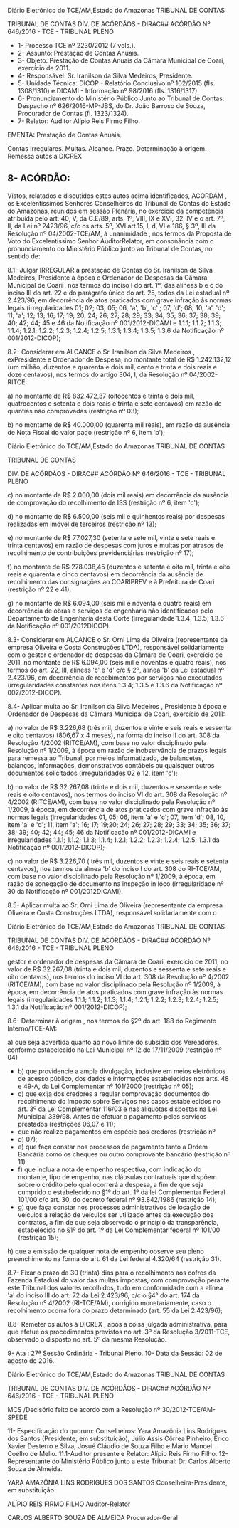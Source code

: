 Diário Eletrônico do TCE/AM,Estado do Amazonas TRIBUNAL DE CONTAS

TRIBUNAL DE CONTAS DIV. DE ACÓRDÃOS - DIRAC## ACÓRDÃO Nº 646/2016 - TCE - TRIBUNAL PLENO

- 1- Processo TCE nº 2230/2012 (7 vols.).
- 2- Assunto: Prestação de Contas Anuais.
- 3- Objeto: Prestação de Contas Anuais da Câmara Municipal de Coari, exercício de 2011.
- 4- Responsável: Sr. Iranilson da Silva Medeiros, Presidente.
- 5- Unidade Técnica: DICOP - Relatório Conclusivo nº 102/2015 (fls. 1308/1310) e DICAMI - Informação nº 98/2016 (fls. 1316/1317).
- 6- Pronunciamento do Ministério Público Junto ao Tribunal de Contas: Despacho nº  626/2016-MP-JBS,  do  Dr.  João  Barroso  de  Souza,  Procurador  de  Contas  (fl. 1323/1324).
- 7- Relator: Auditor Alípio Reis Firmo Filho.

EMENTA: Prestação  de Contas Anuais.

Contas Irregulares. Multas. Alcance. Prazo.  Determinação  à  origem.  Remessa autos à DICREX

## 8- ACÓRDÃO:

Vistos, relatados e discutidos estes autos acima identificados, ACORDAM , os  Excelentíssimos  Senhores  Conselheiros  do  Tribunal  de  Contas  do  Estado  do Amazonas, reunidos em sessão Plenária, no exercício da competência atribuída pelo art. 40, V, da C.E/89, arts. 1º, VIII, IX e XVI, 32, IV e o art. 7º, II, da Lei nº 2423/96, c/c os arts. 5º, XVI  art.15,  I, d,  VI e 186, § 3º,  III  da Resolução nº 04/2002-TCE/AM, à unanimidade ,  nos  termos  da  Proposta  de  Voto  do  Excelentíssimo  Senhor  AuditorRelator, em consonância com  o  pronunciamento  do  Ministério  Público  junto  ao Tribunal de Contas, no sentido de:

8.1- Julgar IRREGULAR a prestação de Contas do Sr. Iranilson da Silva Medeiros, Presidente à época e Ordenador de Despesas da Câmara Municipal de Coari , nos termos do inciso I do art. 1º, das alíneas b e c do inciso III do art. 22 e do parágrafo único do art. 25, todos da Lei estadual nº 2.423/96, em decorrência de atos praticados com grave infração às normas legais (irregularidades 01; 02; 03; 05; 06, 'a', 'b', 'c'  ; 07,  'd'; 08; 10, 'a', 'd'; 11, 'a'; 12; 13; 16; 17; 19; 20; 24; 26; 27; 28; 29; 33; 34; 35; 36; 37; 38; 39; 40; 42; 44; 45 e 46 da Notificação nº 001/2012-DICAMI e 1.1.1; 1.1.2; 1.1.3; 1.1.4; 1.2.1; 1.2.2;  1.2.3; 1.2.4; 1.2.5; 1.3.1;  1.3.4; 1.3.5; 1.3.6  da Notificação nº 001/2012-DICOP);

8.2-  Considerar em  ALCANCE o Sr. Iranilson da Silva Medeiros ,  exPresidente  e  Ordenador  de  Despesa,  no  montante  total  de R$  1.242.132,12 (um milhão, duzentos e quarenta e dois mil, cento e trinta e dois reais e doze centavos), nos termos do artigo 304, I, da Resolução nº 04/2002-RITCE:

a) no  montante  de R$  832.472,37 (oitocentos  e  trinta  e  dois  mil, quatrocentos e setenta e dois reais e trinta e sete centavos) em razão de quantias não comprovadas (restrição nº 03);

b) no  montante  de R$  40.000,00 (quarenta  mil  reais),  em  razão  da ausência de Nota Fiscal do valor pago (restrição nº 6, item 'b');

Diário Eletrônico do TCE/AM,Estado do Amazonas TRIBUNAL DE CONTAS

TRIBUNAL DE CONTAS

DIV. DE ACÓRDÃOS - DIRAC## ACÓRDÃO Nº 646/2016 - TCE - TRIBUNAL PLENO

c) no  montante  de R$  2.000,00 (dois  mil  reais)  em  decorrência  da ausência de comprovação do recolhimento de ISS (restrição nº 6, item 'c');

d) no  montante  de  R$  6.500,00  (seis  mil  e  quinhentos  reais)  por despesas realizadas em imóvel de terceiros (restrição nº 13);

e) no montante de R$ 77.027,30 (setenta e sete mil, vinte e sete reais e trinta centavos) em razão de despesas com juros e multas por atrasos de recolhimento de contribuições previdenciárias (restrição nº 17);

f) no montante de R$ 278.038,45 (duzentos e setenta e oito mil, trinta e oito reais e quarenta e cinco centavos) em decorrência da ausência de recolhimento das consignações ao COARIPREV e à Prefeitura de Coari (restrição nº 22 e 41);

g) no montante de R$ 6.094,00 (seis mil e noventa e quatro reais) em decorrência de obras e serviços de engenharia  não identificados pelo Departamento  de Engenharia  desta  Corte  (irregularidade  1.3.4;  1.3.5;  1.3.6  da  Notificação  nº  001/2012DICOP).

8.3- Considerar em ALCANCE o Sr. Orni Lima de Oliveira (representante da empresa Oliveira e Costa  Construções LTDA), responsável solidariamente com o gestor e ordenador de despesas da Câmara de Coari, exercício de 2011, no montante de R$ 6.094,00 (seis mil e noventas e quatro reais), nos termos do art. 22,  III,  alíneas 'c' e 'd' c/c § 2º, alínea 'b' da Lei estadual  nº 2.423/96, em decorrência de recebimentos por serviços não executados  (irregularidades constantes nos itens 1.3.4; 1.3.5 e 1.3.6 da Notificação nº 002/2012-DICOP).

8.4- Aplicar  multa  ao  Sr.  Iranilson  da  Silva  Medeiros , Presidente  à época e Ordenador de Despesas da Câmara Municipal de Coari, exercício de 2011:

a) no valor de R$ 3.226,68 (três  mil,  duzentos e  vinte e seis reais e sessenta e oito centavos) (806,67 x  4 meses), na forma do inciso II do art. 308 da Resolução  4/2002  (RITCE/AM),  com  base  no  valor  disciplinado  pela  Resolução  nº 1/2009,  à  época  em  razão  de  inobservância  de  prazos  legais  para  remessa  ao Tribunal, por meios informatizado, de balancetes, balanços, informações, demonstrativos contábeis ou quaisquer outros documentos solicitados (irregularidades 02 e 12, item 'c');

b) no valor de R$ 32.267,08 (trinta  e  dois  mil,  duzentos  e sessenta e sete reais e oito centavos), nos termos do inciso VI do art. 308 da Resolução nº 4/2002 (RITCE/AM), com base no valor disciplinado pela Resolução nº 1/2009, à época, em decorrência de atos praticados com grave infração às normas legais (irregularidades 01, 05; 06, item 'a' e 'c'; 07, item 'd'; 08, 10, item 'a' e 'd'; 11, item 'a'; 16; 17; 19;20; 24; 26; 27;  28; 29; 33; 34; 35; 36;  37; 38; 39; 40; 42; 44;  45; 46 da Notificação nº 001/2012-DICAMI e irregularidades 1.1.1; 1.1.2; 1.1.3; 1.1.4; 1.2.1; 1.2.2; 1.2.3; 1.2.4; 1.2.5; 1.3.1 da Notificação nº 001/2012-DICOP);

c) no valor de R$ 3.226,70 ( três mil, duzentos e  vinte e seis reais e setenta centavos), nos termos da alínea 'b' do inciso I do art. 308 do RI-TCE/AM, com base no valor disciplinado pela Resolução nº 1/2009, à época, em razão de sonegação de documento na inspeção in  loco (irregularidade nº  30 da  Notificação nº 001/2012DICAMI).

8.5-  Aplicar multa  ao  Sr.  Orni  Lima  de  Oliveira (representante  da empresa  Oliveira  e  Costa  Construções  LTDA),  responsável  solidariamente  com  o

Diário Eletrônico do TCE/AM,Estado do Amazonas TRIBUNAL DE CONTAS

TRIBUNAL DE CONTAS DIV. DE ACÓRDÃOS - DIRAC## ACÓRDÃO Nº 646/2016 - TCE - TRIBUNAL PLENO

gestor e ordenador de despesas da Câmara de Coari, exercício de 2011,  no valor de R$ 32.267,08 (trinta e dois mil, duzentos e sessenta e sete reais e oito centavos), nos termos do inciso VI do art. 308 da Resolução nº 4/2002 (RITCE/AM), com base no valor  disciplinado  pela  Resolução  nº  1/2009,  à  época,  em  decorrência  de  atos praticados  com  grave  infração  às  normas  legais  (irregularidades  1.1.1;  1.1.2;  1.1.3; 1.1.4; 1.2.1; 1.2.2; 1.2.3; 1.2.4; 1.2.5; 1.3.1 da Notificação nº 001/2012-DICOP);

8.6- Determinar à origem ,  nos  termos do §2º do  art. 188 do Regimento Interno/TCE-AM:

a) que seja advertida quanto ao novo limite do subsídio dos Vereadores, conforme estabelecido na Lei Municipal nº 12 de 17/11/2009 (restrição nº 04)

- b) que providencie a ampla divulgação, inclusive em meios eletrônicos de acesso público, dos dados e informações estabelecidas nos arts. 48 e 49-A, da Lei Complementar nº 101/2000 (restrição nº 05);
- c) que  exija  dos  credores  a  regular  comprovação  documentos  do recolhimento  do  Imposto  sobre  Serviços  nos casos  estabelecidos  no  art.  3º  da  Lei Complementar  116/03  e  nas  alíquotas  dispostas  na  Lei  Municipal  339/98.  Antes  de efetuar o pagamento pelos serviços prestados (restrições 06,07 e 11);
- que não realize pagamentos em espécie aos credores (restrição nº
- d) 07);
- e) que  faça  constar  nos  processos  de  pagamento  tanto  a  Ordem Bancária como os cheques ou outro comprovante bancário (restrição nº 11)
- f) que  inclua a nota de empenho  respectiva,  com  indicação  do montante, tipo de empenho,  nas cláusulas contratuais que  dispõem sobre o crédito pelo qual ocorrerá a despesa, a fim de que seja cumprido o estabelecido no §1º do art. 1º da lei Complementar Federal 101/00 c/c art. 30, do decreto federal nº 93.842/1986 (restrição 14);
- g) que  faça  constar  nos  processos  administrativos  de  locação  de veículos a relação de veículos ser utilizado antes da execução dos contratos, a fim de que seja observado o princípio da transparência, estabelecido no §1º do art. 1º da Lei Complementar federal nº 101/00  (restrição 15);

h) que  a  emissão  de  qualquer  nota  de  empenho  observe  seu  pleno preenchimento na forma do art. 61 da Lei federal 4.320/64 (restrição 31).

8.7- Fixar o prazo de 30 (trinta) dias para o recolhimento aos cofres da Fazenda  Estadual  do  valor  das  multas  impostas,  com  comprovação  perante  este Tribunal dos valores recolhidos, tudo em conformidade com a alínea 'a' do inciso III do art.  72  da  Lei  2.423/96, c/c o §4° do art. 174 da Resolução nº 4/2002 (RI-TCE/AM), corrigido monetariamente, caso o recolhimento ocorra fora do prazo determinado (art. 55 da Lei 2.423/96);

8.8- Remeter  os  autos  à  DICREX ,  após  a coisa  julgada  administrativa, para  que  efetue  os  procedimentos  previstos  no  art.  3º  da  Resolução  3/2011-TCE, observado o disposto no art. 5º da mesma Resolução.

9- Ata : 27ª Sessão Ordinária - Tribunal Pleno. 10- Data da Sessão: 02 de agosto de 2016.

Diário Eletrônico do TCE/AM,Estado do Amazonas TRIBUNAL DE CONTAS

TRIBUNAL DE CONTAS DIV. DE ACÓRDÃOS - DIRAC## ACÓRDÃO Nº 646/2016 - TCE - TRIBUNAL PLENO

MCS /Decisório feito de acordo com a  Resolução nº 30/2012-TCE/AM-SPEDE

11-  Especificação  do  quorum: Conselheiros:  Yara  Amazônia  Lins  Rodrigues  dos Santos  (Presidente,  em  substituição),  Júlio Assis  Côrrea  Pinheiro,  Érico  Xavier Desterro e Silva, Josué Cláudio de Souza Filho e Mario Manoel Coelho de Mello. 11.1-Auditor presente e Relator: Alípio Reis Firmo Filho. 12- Representante do Ministério Público junto a este Tribunal: Dr. Carlos Alberto Souza de Almeida.

YARA AMAZÔNIA LINS RODRIGUES DOS SANTOS Conselheira-Presidente, em substituição

ALÍPIO REIS FIRMO FILHO Auditor-Relator

CARLOS ALBERTO SOUZA DE ALMEIDA Procurador-Geral